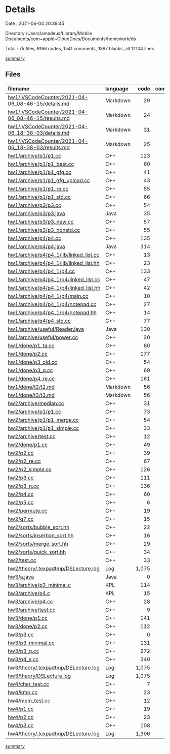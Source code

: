 # Details

Date : 2021-06-04 20:39:45

Directory /Users/amadeus/Library/Mobile Documents/com~apple~CloudDocs/Documents/homework/ds

Total : 75 files,  9166 codes, 1541 comments, 1397 blanks, all 12104 lines

[summary](results.md)

## Files
| filename | language | code | comment | blank | total |
| :--- | :--- | ---: | ---: | ---: | ---: |
| [hw1/.VSCodeCounter/2021-04-06_08-46-15/details.md](/hw1/.VSCodeCounter/2021-04-06_08-46-15/details.md) | Markdown | 29 | 0 | 6 | 35 |
| [hw1/.VSCodeCounter/2021-04-06_08-46-15/results.md](/hw1/.VSCodeCounter/2021-04-06_08-46-15/results.md) | Markdown | 24 | 0 | 7 | 31 |
| [hw1/.VSCodeCounter/2021-04-06_18-38-03/details.md](/hw1/.VSCodeCounter/2021-04-06_18-38-03/details.md) | Markdown | 31 | 0 | 6 | 37 |
| [hw1/.VSCodeCounter/2021-04-06_18-38-03/results.md](/hw1/.VSCodeCounter/2021-04-06_18-38-03/results.md) | Markdown | 25 | 0 | 7 | 32 |
| [hw1/archive/p1/p1.cc](/hw1/archive/p1/p1.cc) | C++ | 123 | 23 | 25 | 171 |
| [hw1/archive/p1/p1_best.cc](/hw1/archive/p1/p1_best.cc) | C++ | 60 | 0 | 12 | 72 |
| [hw1/archive/p1/p1_gfg.cc](/hw1/archive/p1/p1_gfg.cc) | C++ | 41 | 19 | 15 | 75 |
| [hw1/archive/p1/p1_gfg_upload.cc](/hw1/archive/p1/p1_gfg_upload.cc) | C++ | 43 | 19 | 14 | 76 |
| [hw1/archive/p1/p1_re.cc](/hw1/archive/p1/p1_re.cc) | C++ | 55 | 15 | 12 | 82 |
| [hw1/archive/p1/p1_std.cc](/hw1/archive/p1/p1_std.cc) | C++ | 66 | 20 | 15 | 101 |
| [hw1/archive/p3/p3.cc](/hw1/archive/p3/p3.cc) | C++ | 54 | 32 | 17 | 103 |
| [hw1/archive/p3/p3.java](/hw1/archive/p3/p3.java) | Java | 35 | 2 | 6 | 43 |
| [hw1/archive/p3/p3_new.cc](/hw1/archive/p3/p3_new.cc) | C++ | 57 | 1 | 12 | 70 |
| [hw1/archive/p3/p3_nonstd.cc](/hw1/archive/p3/p3_nonstd.cc) | C++ | 55 | 9 | 14 | 78 |
| [hw1/archive/p4/p4.cc](/hw1/archive/p4/p4.cc) | C++ | 135 | 12 | 36 | 183 |
| [hw1/archive/p4/p4.java](/hw1/archive/p4/p4.java) | Java | 314 | 0 | 58 | 372 |
| [hw1/archive/p4/p4_1/lib/linked_list.cc](/hw1/archive/p4/p4_1/lib/linked_list.cc) | C++ | 13 | 0 | 7 | 20 |
| [hw1/archive/p4/p4_1/lib/linked_list.hh](/hw1/archive/p4/p4_1/lib/linked_list.hh) | C++ | 23 | 3 | 11 | 37 |
| [hw1/archive/p4/p4_1/p4.cc](/hw1/archive/p4/p4_1/p4.cc) | C++ | 133 | 28 | 43 | 204 |
| [hw1/archive/p4/p4_1/p4/linked_list.cc](/hw1/archive/p4/p4_1/p4/linked_list.cc) | C++ | 47 | 7 | 15 | 69 |
| [hw1/archive/p4/p4_1/p4/linked_list.hh](/hw1/archive/p4/p4_1/p4/linked_list.hh) | C++ | 42 | 0 | 18 | 60 |
| [hw1/archive/p4/p4_1/p4/main.cc](/hw1/archive/p4/p4_1/p4/main.cc) | C++ | 10 | 1 | 2 | 13 |
| [hw1/archive/p4/p4_1/p4/notepad.cc](/hw1/archive/p4/p4_1/p4/notepad.cc) | C++ | 27 | 5 | 9 | 41 |
| [hw1/archive/p4/p4_1/p4/notepad.hh](/hw1/archive/p4/p4_1/p4/notepad.hh) | C++ | 14 | 0 | 4 | 18 |
| [hw1/archive/p4/p4_std.cc](/hw1/archive/p4/p4_std.cc) | C++ | 77 | 46 | 22 | 145 |
| [hw1/archive/useful/Reader.java](/hw1/archive/useful/Reader.java) | Java | 130 | 1 | 16 | 147 |
| [hw1/archive/useful/power.cc](/hw1/archive/useful/power.cc) | C++ | 20 | 0 | 3 | 23 |
| [hw1/done/p1_ta.cc](/hw1/done/p1_ta.cc) | C++ | 60 | 7 | 14 | 81 |
| [hw1/done/p2.cc](/hw1/done/p2.cc) | C++ | 177 | 19 | 36 | 232 |
| [hw1/done/p3_old.cc](/hw1/done/p3_old.cc) | C++ | 54 | 32 | 17 | 103 |
| [hw1/done/p3_q.cc](/hw1/done/p3_q.cc) | C++ | 69 | 28 | 16 | 113 |
| [hw1/done/p4_re.cc](/hw1/done/p4_re.cc) | C++ | 161 | 24 | 36 | 221 |
| [hw1/done/t2/t2.md](/hw1/done/t2/t2.md) | Markdown | 56 | 1 | 13 | 70 |
| [hw1/done/t3/t3.md](/hw1/done/t3/t3.md) | Markdown | 56 | 0 | 24 | 80 |
| [hw2/archive/median.cc](/hw2/archive/median.cc) | C++ | 31 | 0 | 6 | 37 |
| [hw2/archive/p1/p1.cc](/hw2/archive/p1/p1.cc) | C++ | 73 | 1 | 11 | 85 |
| [hw2/archive/p1/p1_merge.cc](/hw2/archive/p1/p1_merge.cc) | C++ | 54 | 8 | 10 | 72 |
| [hw2/archive/p1/p1_simple.cc](/hw2/archive/p1/p1_simple.cc) | C++ | 33 | 6 | 9 | 48 |
| [hw2/archive/test.cc](/hw2/archive/test.cc) | C++ | 12 | 2 | 6 | 20 |
| [hw2/done/p1.cc](/hw2/done/p1.cc) | C++ | 49 | 0 | 12 | 61 |
| [hw2/p2.cc](/hw2/p2.cc) | C++ | 39 | 13 | 15 | 67 |
| [hw2/p2_re.cc](/hw2/p2_re.cc) | C++ | 67 | 16 | 15 | 98 |
| [hw2/p2_simple.cc](/hw2/p2_simple.cc) | C++ | 126 | 21 | 24 | 171 |
| [hw2/p3.cc](/hw2/p3.cc) | C++ | 111 | 40 | 35 | 186 |
| [hw2/p3_n.cc](/hw2/p3_n.cc) | C++ | 136 | 73 | 41 | 250 |
| [hw2/p4.cc](/hw2/p4.cc) | C++ | 60 | 14 | 12 | 86 |
| [hw2/p5.cc](/hw2/p5.cc) | C++ | 6 | 0 | 2 | 8 |
| [hw2/permute.cc](/hw2/permute.cc) | C++ | 19 | 21 | 8 | 48 |
| [hw2/q7.cc](/hw2/q7.cc) | C++ | 15 | 17 | 3 | 35 |
| [hw2/sorts/bubble_sort.hh](/hw2/sorts/bubble_sort.hh) | C++ | 22 | 0 | 4 | 26 |
| [hw2/sorts/insertion_sort.hh](/hw2/sorts/insertion_sort.hh) | C++ | 16 | 0 | 1 | 17 |
| [hw2/sorts/merge_sort.hh](/hw2/sorts/merge_sort.hh) | C++ | 29 | 0 | 5 | 34 |
| [hw2/sorts/quick_sort.hh](/hw2/sorts/quick_sort.hh) | C++ | 34 | 3 | 4 | 41 |
| [hw2/test.cc](/hw2/test.cc) | C++ | 33 | 13 | 12 | 58 |
| [hw2/theory/.texpadtmp/DSLecture.log](/hw2/theory/.texpadtmp/DSLecture.log) | Log | 1,075 | 0 | 26 | 1,101 |
| [hw3/a.java](/hw3/a.java) | Java | 0 | 122 | 0 | 122 |
| [hw3/archive/p3_minimal.c](/hw3/archive/p3_minimal.c) | KPL | 114 | 90 | 47 | 251 |
| [hw3/archive/p4.c](/hw3/archive/p4.c) | KPL | 15 | 5 | 7 | 27 |
| [hw3/archive/p4.cc](/hw3/archive/p4.cc) | C++ | 28 | 6 | 18 | 52 |
| [hw3/archive/test.cc](/hw3/archive/test.cc) | C++ | 9 | 10 | 6 | 25 |
| [hw3/done/p1.cc](/hw3/done/p1.cc) | C++ | 141 | 7 | 25 | 173 |
| [hw3/done/p2.cc](/hw3/done/p2.cc) | C++ | 112 | 15 | 16 | 143 |
| [hw3/p3.cc](/hw3/p3.cc) | C++ | 0 | 434 | 93 | 527 |
| [hw3/p3_minimal.cc](/hw3/p3_minimal.cc) | C++ | 131 | 43 | 38 | 212 |
| [hw3/p3_q.cc](/hw3/p3_q.cc) | C++ | 272 | 133 | 89 | 494 |
| [hw3/p4_s.cc](/hw3/p4_s.cc) | C++ | 340 | 43 | 58 | 441 |
| [hw3/theory/.texpadtmp/DSLecture.log](/hw3/theory/.texpadtmp/DSLecture.log) | Log | 1,075 | 0 | 26 | 1,101 |
| [hw3/theory/DSLecture.log](/hw3/theory/DSLecture.log) | Log | 1,075 | 0 | 26 | 1,101 |
| [hw4/char_test.cc](/hw4/char_test.cc) | C++ | 7 | 0 | 1 | 8 |
| [hw4/kmp.cc](/hw4/kmp.cc) | C++ | 23 | 0 | 5 | 28 |
| [hw4/mem_test.cc](/hw4/mem_test.cc) | C++ | 12 | 3 | 1 | 16 |
| [hw4/p1.cc](/hw4/p1.cc) | C++ | 19 | 0 | 3 | 22 |
| [hw4/p2.cc](/hw4/p2.cc) | C++ | 23 | 9 | 11 | 43 |
| [hw4/p3.cc](/hw4/p3.cc) | C++ | 108 | 19 | 20 | 147 |
| [hw4/theory/.texpadtmp/DSLecture.log](/hw4/theory/.texpadtmp/DSLecture.log) | Log | 1,306 | 0 | 78 | 1,384 |

[summary](results.md)